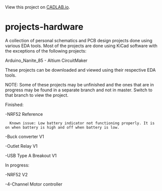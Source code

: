 View this project on [CADLAB.io](https://cadlab.io/project/2418). 

# projects-hardware

A collection of personal schematics and PCB design projects done using various EDA tools. Most of the projects are done using KiCad software with the exceptions of the following projects:

Arduino_Nanite_85   - Altium CircuitMaker
      
These projects can be downloaded and viewed using their respective EDA tools.

NOTE: Some of these projects may be unfinished and the ones that are in progress may be found in a separate branch and not in master. Switch to that branch to view the project.

Finished:

-NRF52 Reference

      Known issue: Low battery indicator not functioning properly. It is on when battery is high and off when battery is low.
      
-Buck converter V1

-Outlet Relay V1

-USB Type A Breakout V1


In progress:

-NRF52 V2

-4-Channel Motor controller

